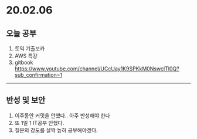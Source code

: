 # 20.02.06
## 오늘 공부
1. 토익 기출보카 
2. AWS 특강
3. gitbook https://www.youtube.com/channel/UCcUay1K9SPKkM0NswclTl0Q?sub_confirmation=1
----------------------
## 반성 및 보안
1. 이주동안 커밋을 안했다.. 아주 반성해야 한다
2. 또 1일 1 IT공부 안했다. 
3. 질문의 강도를 살짝 높혀 공부해야겠다.